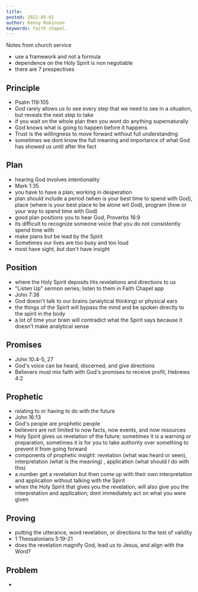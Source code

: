 ```yaml
---
title: 
posted: 2022-05-01
author: Kenny Robinson
keywords: faith chapel, 
--- 
```


Notes from church service

* use a framework and not a formula
* dependence on the Holy Spirit is non negotiable 
* there are 7 prespectives

## Principle 

* Psalm 119:105
* God rarely allows us to see every step that we need to see in a situation, but reveals the next step to take
* if you wait on the whole plan then you wont do anything supernaturally 
* God knows what is going to happen before it happens 
* Trust is the willingness to move forward without full understanding 
* sometimes we dont know the full meaning and importance of what God has showed us until after the fact

## Plan

* hearing God involves intentionality 
* Mark 1:35
* you have to have a plan; working in desperation 
* plan should include a period (when is your best time to spend with God),
place (where is your best place to be alone wit God),
program (how or your way to spend time with God)
* good plan positions you to hear God, Proverbs 16:9
* its difficult to recognize someone voice that you do not consistently spend time with 
* make plans but be lead by the Spirit
* Sometimes our lives are too busy and too loud
* most have sight, but don't have insight

## Position 

* where the Holy Spirit deposits His revelations and directions to us
* "Listen Up" sermon series; listen to them in Faith Chapel app
* John 7:38
* God doesn't talk to our brains (analytical thinking) or physical ears
* the things of the Spirit will bypass the mind and be spoken directly to the spirit in the body
* a lot of time your brain will contradict what the Spirit says because it doesn't make analytical sense 

## Promises

* John 10:4-5, 27
* God's voice can be heard, discerned, and give directions
* Believers must mix faith with God's promises to receive profit, Hebrews 4:2

## Prophetic

* relating to or having to do with the future
* John 16:13
* God's people are prophetic people
* believers are not limited to now facts, now events, and now resources
* Holy Spirit gives us revelation of the future; sometimes it is a warning or preparation, sometimes it is for you to take authority over something to prevent it from going forward
* components of prophetic insight: revelation (what was heard or seen), interpretation (what is the meaning) , application (what should I do with this)
* a number get a revelation but then come up with their own interpretation and application without talking with the Spirit 
* when the Holy Spirit that gives you the revelation, will also give you the interpretation and application; dont immediately act on what you were given

## Proving

* putting the utterance, word revelation, or directions to the test of validity
* 1 Thessalonians 5:19-21
* does the revelation magnify God, lead us to Jesus, and align with the Word? 

## Problem

* 
